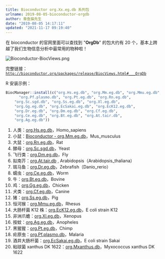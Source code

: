 ```yaml
---
title: Bioconductor org.Xx.eg.db 系列包
urlname: 2019-08-05-bioconductor-orgdb
author: 章鱼猫先生
date: "2019-08-05 14:17:11"
updated: "2021-11-17 09:19:40"
---
```


在 bioconductor 的官网里面可以查找到 "**OrgDb**" 的包大约有 20 个，基本上跨越了我们生物信息分析中最常用的物种啦！

![Bioconductor-BiocViews.png](https://shub-1251708715.cos.ap-guangzhou.myqcloud.com/elog-cookbook-img/FqHhM0AsWb5-p7OdLHYa0CH6i7c2.png)

完整链接：[`http://bioconductor.org/packages/release/BiocViews.html#___OrgDb`](http://bioconductor.org/packages/release/BiocViews.html#___OrgDb)

R 安装示例：

```r
BiocManager::install(c("org.Hs.eg.db", "org.Mm.eg.db", "org.Mmu.eg.db",
	  "org.Pf.plasmo.db", "org.Pt.eg.db", "org.Rn.eg.db",
    "org.Sc.sgd.db", "org.Ss.eg.db", "org.Xl.eg.db",
    "org.Gg.eg.db", "org.EcSakai.eg.db", "org.EcK12.eg.db",
    "org.Dr.eg.db", "org.Dm.eg.db", "org.Cf.eg.db",
    "org.Ce.eg.db", "org.Bt.eg.db", "org.At.tair.db",
    "org.Ag.eg.db"))
```

1.  人类：[org.Hs.eg.db](http://www.bioconductor.org/packages/release/data/annotation/html/org.Hs.eg.db.html)，Homo_sapiens
2.  小鼠：[Bioconductor - org.Mm.eg.db](http://www.bioconductor.org/packages/release/data/annotation/html/org.Mm.eg.db.html)，Mus_musculus
3.  大鼠：[org.Rn.eg.db](http://bioconductor.org/packages/release/data/annotation/html/org.Rn.eg.db.html)，Rat
4.  酵母：[org.Sc.sgd.db](http://bioconductor.org/packages/release/data/annotation/html/org.Sc.sgd.db.html)，Yeast
5.  飞行类：[org.Dm.eg.db](http://bioconductor.org/packages/release/data/annotation/html/org.Dm.eg.db.html)，Fly
6.  拟南芥：[org.At.tair.db](http://www.bioconductor.org/packages/release/data/annotation/html/org.At.tair.db.html) , Arabidopsis（Arabidopsis_thaliana）
7.  斑马鱼：[org.Dr.eg.db](http://www.bioconductor.org/packages/release/data/annotation/html/org.Dr.eg.db.html)，Zebrafish（Danio_rerio）
8.  蠕虫：[org.Ce.eg.db](http://bioconductor.org/packages/release/data/annotation/html/org.Ce.eg.db.html)，Worm
9.  牛：[org.Bt.eg.db](http://bioconductor.org/packages/release/data/annotation/html/org.Bt.eg.db.html)，Bovine
10. 鸡：[org.Gg.eg.db](http://bioconductor.org/packages/release/data/annotation/html/org.Gg.eg.db.html)，Chicken
11. 犬类：[org.Cf.eg.db](http://bioconductor.org/packages/release/data/annotation/html/org.Cf.eg.db.html)，Canine
12. 猪：[org.Ss.eg.db](http://bioconductor.org/packages/release/data/annotation/html/org.Ss.eg.db.html)，Pig
13. 恒河猴：[org.Mmu.eg.db](http://bioconductor.org/packages/release/data/annotation/html/org.Mmu.eg.db.html)，Rhesus
14. 大肠杆菌 K12 株：[org.EcK12.eg.db](http://bioconductor.org/packages/release/data/annotation/html/org.EcK12.eg.db.html)，E coli strain K12
15. 非洲爪蟾：[org.Xl.eg.db](http://bioconductor.org/packages/release/data/annotation/html/org.Xl.eg.db.html)，Xenopus
16. 按蚊：[org.Ag.eg.db](http://bioconductor.org/packages/release/data/annotation/html/org.Ag.eg.db.html)，Anopheles
17. 黑猩猩：[org.Pt.eg.db](http://bioconductor.org/packages/release/data/annotation/html/org.Pt.eg.db.html)，Chimp
18. 疟原虫：[org.Pf.plasmo.db](http://bioconductor.org/packages/release/data/annotation/html/org.Pf.plasmo.db.html)，Malaria
19. 酒井大肠杆菌：[org.EcSakai.eg.db](http://bioconductor.org/packages/release/data/annotation/html/org.EcSakai.eg.db.html)，E coli strain Sakai
20. 粘球菌 xanthus DK 1622：[org.Mxanthus.db](http://bioconductor.org/packages/release/data/annotation/html/org.Mxanthus.db.html)，Myxococcus xanthus DK 1622
